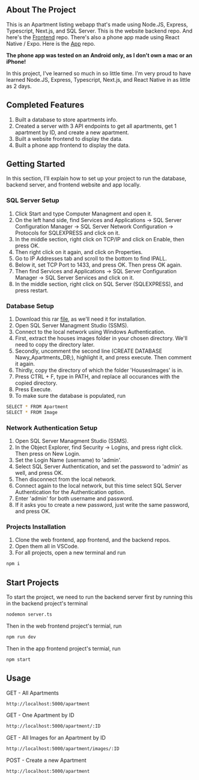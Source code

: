   ## About The Project
  This is an Apartment listing webapp that's made using Node.JS, Express, Typescript, Next.js, and SQL Server. This is the website backend repo. And here's the [Frontend](https://github.com/aliaboshady/nawy-frontend-web) repo. There's also a phone app made using React Native / Expo. Here is the [App](https://github.com/aliaboshady/nawy-frontend-app) repo.

  **The phone app was tested on an Android only, as I don't own a mac or an iPhone!**
  
  In this project, I've learned so much in so little time. I'm very proud to have learned Node.JS, Express, Typescript, Next.js, and React Native in as little as 2 days.
  
  ## Completed Features
  1. Built a database to store apartments info.
  2. Created a server with 3 API endpoints to get all apartments, get 1 apartment by ID, and create a new apartment.
  3. Built a website frontend to display the data.
  4. Built a phone app frontend to display the data.
  
  ## Getting Started
  
  In this section, I'll explain how to set up your project to run the database, backend server, and frontend website and app locally.

  ### SQL Server Setup
  1. Click Start and type Computer Managment and open it.
  2. On the left hand side, find Services and Applications -> SQL Server Configuration Manager -> SQL Server Network Configuration -> Protocols for SQLEXPRESS and click on it.
  3. In the middle section, right click on TCP/IP and click on Enable, then press OK.
  4. Then right click on it again, and click on Properties.
  5. Go to IP Addresses tab and scroll to the bottom to find IPALL.
  6. Below it, set TCP Port to 1433, and press OK. Then press OK again.
  7. Then find Services and Applications -> SQL Server Configuration Manager -> SQL Server Services and click on it.
  8. In the middle section, right click on SQL Server (SQLEXPRESS), and press restart.

  ### Database Setup
  1. Download this rar [file](https://drive.google.com/file/d/1fWcVwytyWu5UV4UQdWF27SDcXJs5_RHy/view?usp=sharing), as we'll need it for installation.
  2. Open SQL Server Managment Studio (SSMS).
  3. Connect to the local network using Windows Authentication.
  4. First, extract the houses images folder in your chosen directory. We'll need to copy the directory later.
  5. Secondly, uncomment the second line (CREATE DATABASE Nawy_Apartments_DB;), highlight it, and press execute. Then comment it again.
  6. Thirdly, copy the directory of which the folder 'HousesImages' is in.
  7. Press CTRL + F, type in PATH, and replace all occurances with the copied directory.
  8. Press Execute.
  9. To make sure the database is populated, run
  ```sh
  SELECT * FROM Apartment
  SELECT * FROM Image
  ```

  ### Network Authentication Setup
  1. Open SQL Server Managment Studio (SSMS).
  2. In the Object Explorer, find Security -> Logins, and press right click. Then press on New Login.
  3. Set the Login Name (username) to 'admin'.
  4. Select SQL Server Authentication, and set the password to 'admin' as well, and press OK.
  5. Then disconnect from the local network.
  6. Connect again to the local network, but this time select SQL Server Authentication for the Authentication option.
  7. Enter 'admin' for both username and password.
  8. If it asks you to create a new password, just write the same password, and press OK.
  
  ### Projects Installation
  1. Clone the web frontend, app frontend, and the backend repos.
  2. Open them all in VSCode.
  3. For all projects, open a new terminal and run
  ```sh
  npm i
  ```

  ## Start Projects
  To start the project, we need to run the backend server first by running this in the backend project's terminal
  ```sh
  nodemon server.ts
  ```
  Then in the web frontend project's termial, run
  ```sh
  npm run dev
  ```
  Then in the app frontend project's termial, run
  ```sh
  npm start
  ```

  ## Usage
  GET - All Apartments
  ```sh
  http://localhost:5000/apartment
  ```

  GET - One Apartment by ID
  ```sh
  http://localhost:5000/apartment/:ID
  ```

  GET - All Images for an Apartment by ID
  ```sh
  http://localhost:5000/apartment/images/:ID
  ```

  POST - Create a new Apartment
  ```sh
  http://localhost:5000/apartment
  ```
